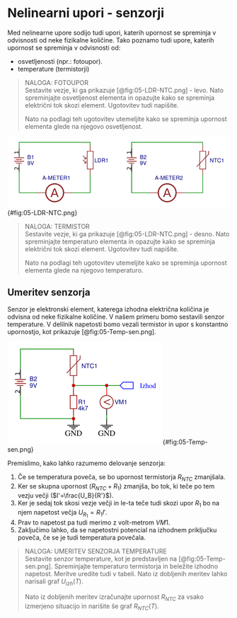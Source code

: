 # Nelinearni upori - senzorji

Med nelinearne upore sodijo tudi upori, katerih upornost se spreminja v odvisnosti od neke fizikalne količine. Tako poznamo tudi upore, katerih upornost se spreminja v odvisnosti od:  

- osvetljenosti (npr.: fotoupor).
- temperature (termistorji)

> NALOGA: FOTOUPOR  
> Sestavite vezje, ki ga prikazuje [@fig:05-LDR-NTC.png] - levo. Nato spreminjajte osvetljenost elementa in opazujte kako se spreminja električni tok skozi element. Ugotovitev tudi napišite.
>
> Nato na podlagi teh ugotovitev utemeljite kako se spreminja upornost elementa glede na njegovo osvetljenost.

![Priključitev fotoupora in termistorja.](./slike/05-LDR-NTC.png){#fig:05-LDR-NTC.png}

> NALOGA: TERMISTOR  
> Sestavite vezje, ki ga prikazuje [@fig:05-LDR-NTC.png] - desno. Nato spreminjajte temperaturo elementa in opazujte kako se spreminja električni tok skozi element. Ugotovitev tudi napišite.
>
> Nato na podlagi teh ugotovitev utemeljite kako se spreminja upornost elementa glede na njegovo temperaturo.

## Umeritev senzorja

Senzor je elektronski element, katerega izhodna električna količina je odvisna od neke fizikalne količine. V našem primeru bomo sestavili senzor temperature. V delilnik napetosti bomo vezali termistor in upor s konstantno upornostjo, kot prikazuje [@fig:05-Temp-sen.png].

![Sestava preprostega temperaturnega senzorja.](./slike/05-Temp-sen.png){#fig:05-Temp-sen.png}

Premislimo, kako lahko razumemo delovanje senzorja:  

1. Če se temperatura poveča, se bo upornost termistorja $R_{NTC}$ zmanjšala.
2. Ker se skupna upornost ($R_{NTC}+R_1$) zmanjša, bo tok, ki teče po tem vezju večji ($I'=\frac{U_B}{R'}$).
3. Ker je sedaj tok skosi vezje večji in le-ta teče tudi skozi upor $R_1$ bo na njem napetost večja $U_{R_1}=R_1I'$.
4. Prav to napetost pa tudi merimo z volt-metrom $VM1$.
5. Zaključimo lahko, da se napetostni potencial na izhodnem priključku poveča, če se je tudi temperatura povečala.

> NALOGA: UMERITEV SENZORJA TEMPERATURE  
> Sestavite senzor temperature, kot je predstavljen na [@fig:05-Temp-sen.png]. Spreminjajte temperaturo termistorja in beležite izhodno napetost. Meritve uredite tudi v tabeli. Nato iz dobljenih meritev lahko narisali graf $U_{izh}(T)$.
>
> Nato iz dobljenih meritev izračunajte upornost $R_{NTC}$ za vsako izmerjeno situacijo in narišite še graf $R_{NTC}(T)$.

